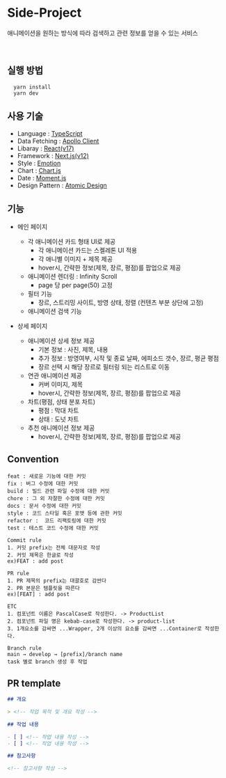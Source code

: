 # Side-Project

애니메이션을 원하는 방식에 따라 검색하고 관련 정보를 얻을 수 있는 서비스

<br>

## 실행 방법

```
  yarn install
  yarn dev
```

## 사용 기술

- Language : [TypeScript](https://www.typescriptlang.org/)
- Data Fetching : [Apollo Client](http://apollographql.com/docs/react/)
- Libaray : [React(v17)](https://ko.reactjs.org/)
- Framework : [Next.js(v12)](https://nextjs.org/)
- Style : [Emotion](https://emotion.sh/docs/introduction)
- Chart : [Chart.js](https://www.chartjs.org/)
- Date : [Moment.js](https://momentjs.com/)
- Design Pattern : [Atomic Design](https://bradfrost.com/blog/post/atomic-web-design/)

## 기능

- 메인 페이지

  - 각 애니메이션 카드 형태 UI로 제공
    - 각 애니메이션 카드는 스켈레톤 UI 적용
    - 각 애니별 이미지 + 제목 제공
    - hover시, 간략한 정보(제목, 장르, 평점)를 팝업으로 제공
  - 애니메이션 렌더링 : Infinity Scroll
    - page 당 per page(50) 고정
  - 필터 기능
    - 장르, 스트리밍 사이트, 방영 상태, 정렬 (컨텐츠 부분 상단에 고정)
  - 애니메이션 검색 기능

- 상세 페이지
  - 애니메이션 상세 정보 제공
    - 기본 정보 : 사진, 제목, 내용
    - 추가 정보 : 방영여부, 시작 및 종료 날짜, 에피소드 갯수, 장르, 평균 평점
    - 장르 선택 시 해당 장르로 필터링 되는 리스트로 이동
  - 연관 애니메이션 제공
    - 커버 이미지, 제목
    - hover시, 간략한 정보(제목, 장르, 평점)를 팝업으로 제공
  - 차트(평점, 상태 분포 차트)
    - 평점 : 막대 차트
    - 상태 : 도넛 차트
  - 추천 애니메이션 정보 제공
    - hover시, 간략한 정보(제목, 장르, 평점)를 팝업으로 제공

## Convention

```
feat : 새로운 기능에 대한 커밋
fix : 버그 수정에 대한 커밋
build : 빌드 관련 파일 수정에 대한 커밋
chore : 그 외 자잘한 수정에 대한 커밋
docs : 문서 수정에 대한 커밋
style : 코드 스타일 혹은 포맷 등에 관한 커밋
refactor :  코드 리팩토링에 대한 커밋
test : 테스트 코드 수정에 대한 커밋

Commit rule
1. 커밋 prefix는 전체 대문자로 작성
2. 커밋 제목은 한글로 작성
ex)FEAT : add post

PR rule
1. PR 제목의 prefix는 대괄호로 감싼다
2. PR 본문은 템플릿을 따른다
ex)[FEAT] : add post

ETC
1. 컴포넌트 이름은 PascalCase로 작성한다. -> ProductList
2. 컴포넌트 파일 명은 kebab-case로 작성한다. -> product-list
3. 1개요소를 감싸면 ...Wrapper, 2개 이상의 요소를 감싸면 ...Container로 작성한다.

Branch rule
main → develop → [prefix]/branch name
task 별로 branch 생성 후 작업

```

## PR template

```markdown
## 개요

> <!-- 작업 목적 및 개요 작성 -->

## 작업 내용

- [ ] <!-- 작업 내용 작성 -->
- [ ] <!-- 작업 내용 작성 -->

## 참고사항

<!-- 참고사항 작성 -->
```
